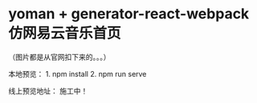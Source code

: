 # yoman + generator-react-webpack 仿网易云音乐首页
（图片都是从官网扣下来的。。。）

本地预览： 1. npm install 
          2. npm run serve
          
线上预览地址：  施工中！
